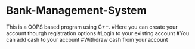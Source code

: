 # Bank-Management-System

This is a OOPS based program using C++.
#Here you can create your account thourgh registration options
#Login to your existing account 
#You can add cash to your account
#Withdraw cash from your account
